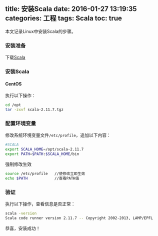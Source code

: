 title: 安装Scala
date: 2016-01-27 13:19:35
categories: 工程
tags: Scala
toc: true
---

本文记录Linux中安装Scala的步骤。

### 安装准备

下载[Scala](http://www.scala-lang.org/download/)

### 安装Scala

#### CentOS

执行以下操作：

``` bash
cd /opt
tar -zxvf scala-2.11.7.tgz
```

### 配置环境变量

修改系统环境变量文件`/etc/profile`，追加以下内容：

``` bash
#SCALA
export SCALA_HOME=/opt/scala-2.11.7
export PATH=$PATH:$SCALA_HOME/bin
```

强制修改生效

``` bash
source /etc/profile   //使修改立即生效 
echo $PATH            //查看PATH值
```

### 验证

执行以下操作，查看信息是否正常：

``` bash
scala -version
Scala code runner version 2.11.7 -- Copyright 2002-2013, LAMP/EPFL
```

恭喜，安装成功！
